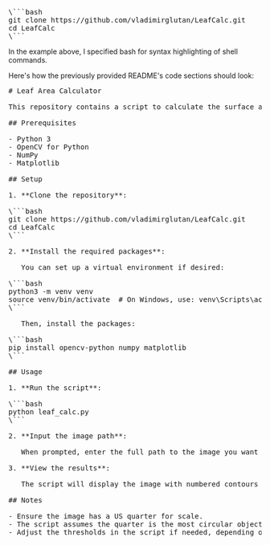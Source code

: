 <pre>
\```bash
git clone https://github.com/vladimirglutan/LeafCalc.git
cd LeafCalc
\```
</pre>
In the example above, I specified bash for syntax highlighting of shell commands.

Here's how the previously provided README's code sections should look:

<pre>
# Leaf Area Calculator

This repository contains a script to calculate the surface area of leaves in an image using a US quarter as a reference for scale.

## Prerequisites

- Python 3
- OpenCV for Python
- NumPy
- Matplotlib

## Setup

1. **Clone the repository**:

\```bash
git clone https://github.com/vladimirglutan/LeafCalc.git
cd LeafCalc
\```

2. **Install the required packages**:

   You can set up a virtual environment if desired:

\```bash
python3 -m venv venv
source venv/bin/activate  # On Windows, use: venv\Scripts\activate
\```

   Then, install the packages:

\```bash
pip install opencv-python numpy matplotlib
\```

## Usage

1. **Run the script**:

\```bash
python leaf_calc.py
\```

2. **Input the image path**:

   When prompted, enter the full path to the image you want to analyze.

3. **View the results**:

   The script will display the image with numbered contours around each leaf and the quarter. In the terminal, you'll see the calculated area for each leaf.

## Notes

- Ensure the image has a US quarter for scale.
- The script assumes the quarter is the most circular object in the image.
- Adjust the thresholds in the script if needed, depending on the quality and resolution of your images.
</pre>
